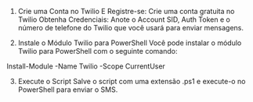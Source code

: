 1. Crie uma Conta no Twilio E Registre-se: Crie uma conta gratuita no Twilio Obtenha Credenciais: Anote o Account SID, Auth Token e o número de telefone do Twilio que você usará para enviar mensagens.

2. Instale o Módulo Twilio para PowerShell Você pode instalar o módulo Twilio para PowerShell com o seguinte comando:

Install-Module -Name Twilio -Scope CurrentUser

3. Execute o Script Salve o script com uma extensão .ps1 e execute-o no PowerShell para enviar o SMS.
